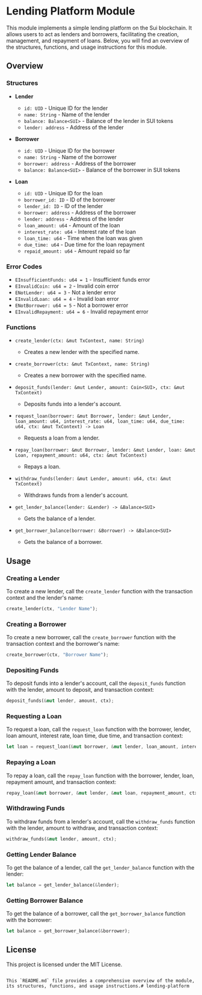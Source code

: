 # Lending Platform Module

This module implements a simple lending platform on the Sui blockchain. It allows users to act as lenders and borrowers, facilitating the creation, management, and repayment of loans. Below, you will find an overview of the structures, functions, and usage instructions for this module.

## Overview

### Structures

- **Lender**
  - `id: UID` - Unique ID for the lender
  - `name: String` - Name of the lender
  - `balance: Balance<SUI>` - Balance of the lender in SUI tokens
  - `lender: address` - Address of the lender

- **Borrower**
  - `id: UID` - Unique ID for the borrower
  - `name: String` - Name of the borrower
  - `borrower: address` - Address of the borrower
  - `balance: Balance<SUI>` - Balance of the borrower in SUI tokens

- **Loan**
  - `id: UID` - Unique ID for the loan
  - `borrower_id: ID` - ID of the borrower
  - `lender_id: ID` - ID of the lender
  - `borrower: address` - Address of the borrower
  - `lender: address` - Address of the lender
  - `loan_amount: u64` - Amount of the loan
  - `interest_rate: u64` - Interest rate of the loan
  - `loan_time: u64` - Time when the loan was given
  - `due_time: u64` - Due time for the loan repayment
  - `repaid_amount: u64` - Amount repaid so far

### Error Codes

- `EInsufficientFunds: u64 = 1` - Insufficient funds error
- `EInvalidCoin: u64 = 2` - Invalid coin error
- `ENotLender: u64 = 3` - Not a lender error
- `EInvalidLoan: u64 = 4` - Invalid loan error
- `ENotBorrower: u64 = 5` - Not a borrower error
- `EInvalidRepayment: u64 = 6` - Invalid repayment error

### Functions

- `create_lender(ctx: &mut TxContext, name: String)`
  - Creates a new lender with the specified name.

- `create_borrower(ctx: &mut TxContext, name: String)`
  - Creates a new borrower with the specified name.

- `deposit_funds(lender: &mut Lender, amount: Coin<SUI>, ctx: &mut TxContext)`
  - Deposits funds into a lender's account.

- `request_loan(borrower: &mut Borrower, lender: &mut Lender, loan_amount: u64, interest_rate: u64, loan_time: u64, due_time: u64, ctx: &mut TxContext) -> Loan`
  - Requests a loan from a lender.

- `repay_loan(borrower: &mut Borrower, lender: &mut Lender, loan: &mut Loan, repayment_amount: u64, ctx: &mut TxContext)`
  - Repays a loan.

- `withdraw_funds(lender: &mut Lender, amount: u64, ctx: &mut TxContext)`
  - Withdraws funds from a lender's account.

- `get_lender_balance(lender: &Lender) -> &Balance<SUI>`
  - Gets the balance of a lender.

- `get_borrower_balance(borrower: &Borrower) -> &Balance<SUI>`
  - Gets the balance of a borrower.

## Usage

### Creating a Lender

To create a new lender, call the `create_lender` function with the transaction context and the lender's name:

```rust
create_lender(ctx, "Lender Name");
```

### Creating a Borrower

To create a new borrower, call the `create_borrower` function with the transaction context and the borrower's name:

```rust
create_borrower(ctx, "Borrower Name");
```

### Depositing Funds

To deposit funds into a lender's account, call the `deposit_funds` function with the lender, amount to deposit, and transaction context:

```rust
deposit_funds(&mut lender, amount, ctx);
```

### Requesting a Loan

To request a loan, call the `request_loan` function with the borrower, lender, loan amount, interest rate, loan time, due time, and transaction context:

```rust
let loan = request_loan(&mut borrower, &mut lender, loan_amount, interest_rate, loan_time, due_time, ctx);
```

### Repaying a Loan

To repay a loan, call the `repay_loan` function with the borrower, lender, loan, repayment amount, and transaction context:

```rust
repay_loan(&mut borrower, &mut lender, &mut loan, repayment_amount, ctx);
```

### Withdrawing Funds

To withdraw funds from a lender's account, call the `withdraw_funds` function with the lender, amount to withdraw, and transaction context:

```rust
withdraw_funds(&mut lender, amount, ctx);
```

### Getting Lender Balance

To get the balance of a lender, call the `get_lender_balance` function with the lender:

```rust
let balance = get_lender_balance(&lender);
```

### Getting Borrower Balance

To get the balance of a borrower, call the `get_borrower_balance` function with the borrower:

```rust
let balance = get_borrower_balance(&borrower);
```

## License

This project is licensed under the MIT License.
```

This `README.md` file provides a comprehensive overview of the module, its structures, functions, and usage instructions.# lending-platform
